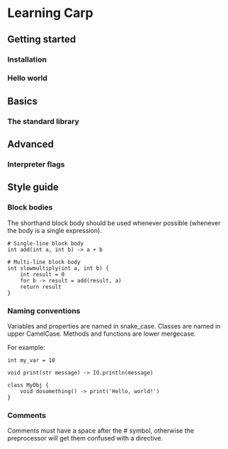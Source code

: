 ﻿# Learning Carp



## Getting started
### Installation

### Hello world



## Basics
### The standard library



## Advanced
### Interpreter flags




## Style guide

### Block bodies
The shorthand block body should be used whenever possible (whenever the body is a single expression).
```carp
# Single-line block body
int add(int a, int b) -> a + b

# Multi-line block body
int slowmultiply(int a, int b) {
    int result = 0
    for b -> result = add(result, a)
    return result
}
```


### Naming conventions
Variables and properties are named in snake_case. Classes are named in upper CamelCase.
Methods and functions are lower mergecase.

For example:
```carp
int my_var = 10

void print(str message) -> IO.println(message)

class MyObj {
    void dosomething() -> print('Hello, world!')
}
```

### Comments
Comments must have a space after the # symbol, otherwise the preprocessor will get them confused with a directive.